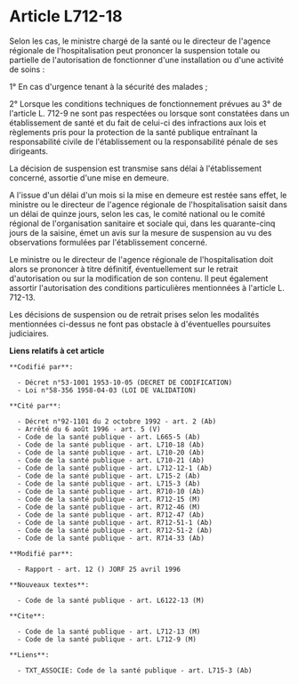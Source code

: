 # Article L712-18

Selon les cas, le ministre chargé de la santé ou le directeur de l'agence régionale de l'hospitalisation peut prononcer la
suspension totale ou partielle de l'autorisation de fonctionner d'une installation ou d'une activité de soins :

1° En cas d'urgence tenant à la sécurité des malades ;

2° Lorsque les conditions techniques de fonctionnement prévues au 3° de l'article L. 712-9 ne sont pas respectées ou lorsque
sont constatées dans un établissement de santé et du fait de celui-ci des infractions aux lois et règlements pris pour la
protection de la santé publique entraînant la responsabilité civile de l'établissement ou la responsabilité pénale de ses
dirigeants.

La décision de suspension est transmise sans délai à l'établissement concerné, assortie d'une mise en demeure.

A l'issue d'un délai d'un mois si la mise en demeure est restée sans effet, le ministre ou le directeur de l'agence régionale
de l'hospitalisation saisit dans un délai de quinze jours, selon les cas, le comité national ou le comité régional de
l'organisation sanitaire et sociale qui, dans les quarante-cinq jours de la saisine, émet un avis sur la mesure de suspension
au vu des observations formulées par l'établissement concerné.

Le ministre ou le directeur de l'agence régionale de l'hospitalisation doit alors se prononcer à titre définitif,
éventuellement sur le retrait d'autorisation ou sur la modification de son contenu. Il peut également assortir l'autorisation
des conditions particulières mentionnées à l'article L. 712-13.

Les décisions de suspension ou de retrait prises selon les modalités mentionnées ci-dessus ne font pas obstacle à
d'éventuelles poursuites judiciaires.

**Liens relatifs à cet article**

	**Codifié par**:

	  - Décret n°53-1001 1953-10-05 (DECRET DE CODIFICATION)
	  - Loi n°58-356 1958-04-03 (LOI DE VALIDATION)

	**Cité par**:

	  - Décret n°92-1101 du 2 octobre 1992 - art. 2 (Ab)
	  - Arrêté du 6 août 1996 - art. 5 (V)
	  - Code de la santé publique - art. L665-5 (Ab)
	  - Code de la santé publique - art. L710-18 (Ab)
	  - Code de la santé publique - art. L710-20 (Ab)
	  - Code de la santé publique - art. L710-21 (Ab)
	  - Code de la santé publique - art. L712-12-1 (Ab)
	  - Code de la santé publique - art. L715-2 (Ab)
	  - Code de la santé publique - art. L715-3 (Ab)
	  - Code de la santé publique - art. R710-10 (Ab)
	  - Code de la santé publique - art. R712-15 (M)
	  - Code de la santé publique - art. R712-46 (M)
	  - Code de la santé publique - art. R712-47 (Ab)
	  - Code de la santé publique - art. R712-51-1 (Ab)
	  - Code de la santé publique - art. R712-51-2 (Ab)
	  - Code de la santé publique - art. R714-33 (Ab)

	**Modifié par**:

	  - Rapport - art. 12 () JORF 25 avril 1996

	**Nouveaux textes**:

	  - Code de la santé publique - art. L6122-13 (M)

	**Cite**:

	  - Code de la santé publique - art. L712-13 (M)
	  - Code de la santé publique - art. L712-9 (M)

	**Liens**:

	  - TXT_ASSOCIE: Code de la santé publique - art. L715-3 (Ab)
